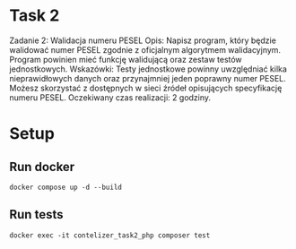# Task 2
Zadanie 2: Walidacja numeru PESEL
Opis:
Napisz program, który będzie walidować numer PESEL zgodnie z oficjalnym algorytmem walidacyjnym. Program powinien mieć funkcję walidującą oraz zestaw testów jednostkowych.
Wskazówki:
Testy jednostkowe powinny uwzględniać kilka nieprawidłowych danych oraz przynajmniej jeden poprawny numer PESEL.
Możesz skorzystać z dostępnych w sieci źródeł opisujących specyfikację numeru PESEL.
Oczekiwany czas realizacji: 2 godziny.

# Setup
## Run docker
```
docker compose up -d --build
```

## Run tests
```
docker exec -it contelizer_task2_php composer test
```
